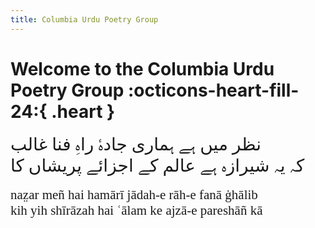 ```yaml
---
title: Columbia Urdu Poetry Group
---
```


# Welcome to the Columbia Urdu Poetry Group :octicons-heart-fill-24:{ .heart }



<span style="font-family:Jameel Noori Nastaleeq; font-size:2em;">
نظر میں ہے ہماری جادۂ راہِ فنا غالب
<br>
کہ یہ شیرازہ ہے عالم کے اجزائے پریشاں کا
</span>
<br>
<br>
<span style="font-family:lucida sans unicode; font-weight: normal; font-size:1.5em;">
naz̤ar meñ hai hamārī jādah-e rāh-e fanā ġhālib
<br>
kih yih shīrāzah hai ʿālam ke ajzā-e pareshāñ kā
</span>